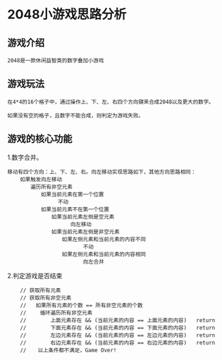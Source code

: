 # 2048小游戏思路分析

## 游戏介绍
    2048是一款休闲益智类的数字叠加小游戏

## 游戏玩法
    在4*4的16个格子中，通过操作上、下、左、右四个方向键来合成2048以及更大的数字。

    如果没有空的格子，且数字不能合成，则判定为游戏失败。
## 游戏的核心功能 
  1.数字合并。
``` 
移动有四个方向：上、下、左、右。向左移动实现思路如下，其他方向思路相同：
    如果触发向左移动
 　　   遍历所有非空元素
 　　　　   如果当前元素在第一个位置
                不动
 　　　　   如果当前元素不在第一个位置
 　　　　　　   如果当前元素左侧是空元素    
                    向左移动
 　　　　　　   如果当前元素左侧是非空元素    
 　　　　　　　　   如果左侧元素和当前元素的内容不同    
                        不动
 　　　　　　　　   如果左侧元素和当前元素的内容相同    
                        向左合并

``` 
2.判定游戏是否结束
```    
    // 获取所有元素
    // 获取所有非空元素
    //   如果所有元素的个数 == 所有非空元素的个数
    // 　　循环遍历所有非空元素
    // 　　　　上面元素存在 && (当前元素的内容 == 上面元素的内容)   return
    // 　　　　下面元素存在 && (当前元素的内容 == 下面元素的内容)   return
    // 　　　　左边元素存在 && (当前元素的内容 == 左边元素的内容)   return
    // 　　　　右边元素存在 && (当前元素的内容 == 右边元素的内容)   return
    // 　 以上条件都不满足，Game Over!
 ```
## 
